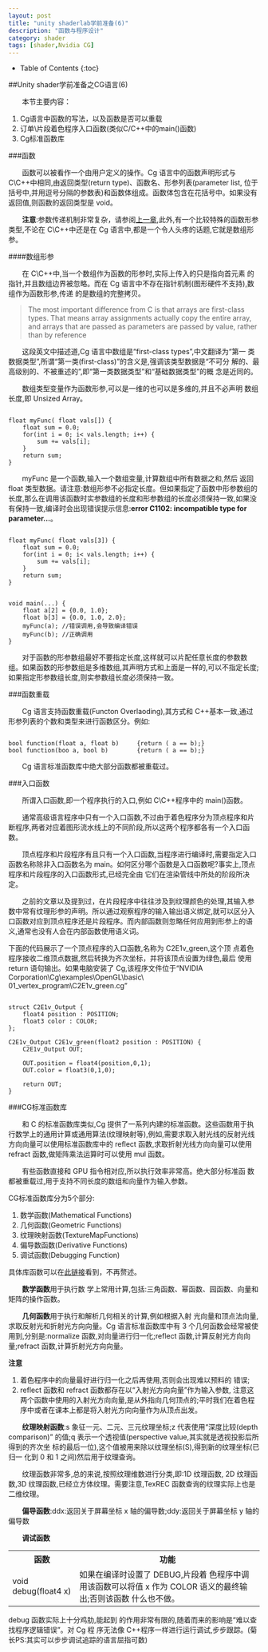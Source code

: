 ```yaml
---
layout: post
title: "unity shaderlab学前准备(6)"
description: "函数与程序设计"
category: shader
tags: [shader,Nvidia CG]
---
```


* Table of Contents
{:toc}

##Unity shader学前准备之CG语言(6)

&#160; &#160; &#160; &#160;本节主要内容：

1. Cg语言中函数的写法，以及函数是否可以重载
2. 订单\片段着色程序入口函数(类似C/C++中的main()函数)
3. Cg标准函数库

<!-- more -->

###函数

&#160; &#160; &#160; &#160;函数可以被看作一个由用户定义的操作。Cg 语言中的函数声明形式与 C\C++中相同,由返回类型(return type)、函数名、形参列表(parameter list, 位于括号中,并用逗号分隔的参数表)和函数体组成。函数体包含在花括号中。如果没有返回值,则函数的返回类型是 void。

&#160; &#160; &#160; &#160;**注意**:参数传递机制非常复杂，请参阅[上一章](http://aicdg.com/shader/2015/05/17/gpuprogram05.html),此外,有一个比较特殊的函数形参类型,不论在 C\C++中还是在 Cg 语言中,都是一个令人头疼的话题,它就是数组形参。

####数组形参

&#160; &#160; &#160; &#160;在 C\C++中,当一个数组作为函数的形参时,实际上传入的只是指向首元素 的指针,并且数组边界被忽略。而在 Cg 语言中不存在指针机制(图形硬件不支持),数组作为函数形参,传递 的是数组的完整拷贝。

>The most important difference from C is that arrays are first-class types. That means array assignments actually copy the entire array, and arrays that are passed as parameters are passed by value, rather than by reference

&#160; &#160; &#160; &#160;这段英文中描述道,Cg 语言中数组是“first-class types”,中文翻译为“第一 类数据类型”,所谓“第一类(first-class)”的含义是,强调该类型数据是“不可分 解的、最高级别的、不被重述的”,即“第一类数据类型”和“基础数据类型”的概 念是近同的。

&#160; &#160; &#160; &#160;数组类型变量作为函数形参,可以是一维的也可以是多维的,并且不必声明 数组长度,即 Unsized Array。

<pre><code>
float myFunc( float vals[]) {
    float sum = 0.0;
    for(int i = 0; i< vals.length; i++) {
        sum += vals[i]; 
    }
    return sum; 
}
</code></pre>

&#160; &#160; &#160; &#160;myFunc 是一个函数,输入一个数组变量,计算数组中所有数据之和,然后 返回 float 类型数据。请注意:数组形参不必指定长度。但如果指定了函数中形参数组的长度,那么在调用该函数时实参数组的长度和形参数组的长度必须保持一致,如果没有保持一致,编译时会出现错误提示信息:**error C1102: incompatible type for parameter...**。

<pre><code>
float myFunc( float vals[3]) {
    float sum = 0.0;
    for(int i = 0; i< vals.length; i++) {
        sum += vals[i]; 
    }
    return sum; 
}


void main(...) {
    float a[2] = {0.0, 1.0};
    float b[3] = {0.0, 1.0, 2.0};
    myFunc(a); //错误调用,会导致编译错误 
    myFunc(b); //正确调用
}
</code></pre>

&#160; &#160; &#160; &#160;对于函数的形参数组最好不要指定长度,这样就可以片配任意长度的参数数组。如果函数的形参数组是多维数组,其声明方式和上面是一样的,可以不指定长度;如果指定形参数组长度,则实参数组长度必须保持一致。

###函数重载

&#160; &#160; &#160; &#160;Cg 语言支持函数重载(Functon Overlaoding),其方式和 C++基本一致,通过形参列表的个数和类型来进行函数区分。例如:

<pre><code>
bool function(float a, float b)     {return ( a == b);} 
bool function(boo a, bool b)        {return ( a == b);}
</code></pre>

&#160; &#160; &#160; &#160;Cg 语言标准函数库中绝大部分函数都被重载过。

###入口函数

&#160; &#160; &#160; &#160;所谓入口函数,即一个程序执行的入口,例如 C\C++程序中的 main()函数。

&#160; &#160; &#160; &#160;通常高级语言程序中只有一个入口函数,不过由于着色程序分为顶点程序和片断程序,两者对应着图形流水线上的不同阶段,所以这两个程序都各有一个入口函数。

&#160; &#160; &#160; &#160;顶点程序和片段程序有且只有一个入口函数,当程序进行编译时,需要指定入口函数名称除非入口函数名为 main。如何区分哪个函数是入口函数呢?事实上,顶点程序和片段程序的入口函数形式,已经完全由 它们在渲染管线中所处的阶段所决定。

&#160; &#160; &#160; &#160;之前的文章以及提到过，在片段程序中往往涉及到纹理颜色的处理,其输入参数中常有纹理形参的声明。所以通过观察程序的输入输出语义绑定,就可以区分入口函数对应到顶点程序还是片段程序。而内部函数则忽略任何应用到形参上的语义,通常也没有人会在内部函数使用语义词。

下面的代码展示了一个顶点程序的入口函数,名称为 C2E1v_green,这个顶 点着色程序接收二维顶点数据,然后转换为齐次坐标，并将该顶点设置为绿色,最后 使用 return 语句输出。如果电脑安装了 Cg,该程序文件位于“NVIDIA Corporation\Cg\examples\OpenGL\basic\ 01_vertex_program\C2E1v_green.cg”

<pre><code>
struct C2E1v_Output {
    float4 position : POSITION; 
    float3 color : COLOR;
};

C2E1v_Output C2E1v_green(float2 position : POSITION) {
    C2E1v_Output OUT;

    OUT.position = float4(position,0,1); 
    OUT.color = float3(0,1,0);

    return OUT; 
}
</code></pre>

###CG标准函数库

&#160; &#160; &#160; &#160;和 C 的标准函数库类似,Cg 提供了一系列内建的标准函数。这些函数用于执行数学上的通用计算或通用算法(纹理映射等),例如,需要求取入射光线的反射光线方向向量可以使用标准函数库中的 reflect 函数,求取折射光线方向向量可以使用 refract 函数,做矩阵乘法运算时可以使用 mul 函数。

&#160; &#160; &#160; &#160;有些函数直接和 GPU 指令相对应,所以执行效率非常高。绝大部分标准函 数都被重载过,用于支持不同长度的数组和向量作为输入参数。

CG标准函数库分为5个部分:

1. 数学函数(Mathematical Functions)
2. 几何函数(Geometric Functions)
3. 纹理映射函数(TextureMapFunctions)
4. 偏导数函数(Derivative Functions)
5. 调试函数(Debugging Function)

具体库函数可以在[此链接](http://http.developer.nvidia.com/Cg/index_stdlib.html)看到，不再赘述。

&#160; &#160; &#160; &#160;**数学函数**用于执行数 学上常用计算,包括:三角函数、幂函数、园函数、向量和矩阵的操作函数。

&#160; &#160; &#160; &#160;**几何函数**用于执行和解析几何相关的计算,例如根据入射 光向量和顶点法向量,求取反射光和折射光方向向量。Cg 语言标准函数库中有 3 个几何函数会经常被使用到,分别是:normalize 函数,对向量进行归一化;reflect 函数,计算反射光方向向量;refract 函数,计算折射光方向向量。

**注意**

1. 着色程序中的向量最好进行归一化之后再使用,否则会出现难以预料的 错误;
2. reflect 函数和 refract 函数都存在以“入射光方向向量”作为输入参数, 注意这两个函数中使用的入射光方向向量,是从外指向几何顶点的;平时我们在着色程序中或者在课本上都是将入射光方向向量作为从顶点出发。

&#160; &#160; &#160; &#160;**纹理映射函数**:s 象征一元、二元、三元纹理坐标;z 代表使用“深度比较(depth comparison)” 的值;q 表示一个透视值(perspective value,其实就是透视投影后所得到的齐次坐 标的最后一位),这个值被用来除以纹理坐标(S),得到新的纹理坐标(已归一 化到 0 和 1 之间)然后用于纹理查询。

&#160; &#160; &#160; &#160;纹理函数非常多,总的来说,按照纹理维数进行分类,即:1D 纹理函数, 2D 纹理函数,3D 纹理函数,已经立方体纹理。需要注意,TexREC 函数查询的纹理实际上也是二维纹理。

&#160; &#160; &#160; &#160;**偏导函数**:ddx:返回关于屏幕坐标 x 轴的偏导数;ddy:返回关于屏幕坐标 y 轴的偏导数

&#160; &#160; &#160; &#160;**调试函数**

<table>
    <tr>
        <th>函数</th>
        <th>功能</th>
    </tr>
    <tr>
        <td>void debug(float4 x)</td>
        <td>如果在编译时设置了 DEBUG,片段着 色程序中调用该函数可以将值 x 作为 COLOR 语义的最终输出;否则该函数 什么也不做。</td>
    </tr>
</table>

debug 函数实际上十分鸡肋,能起到 的作用非常有限的,随着而来的影响是“难以查找程序逻辑错误”。对 Cg 程 序无法像 C++程序一样进行运行调试,步步跟踪。(菊长PS:其实可以步步调试追踪的语言屈指可数)